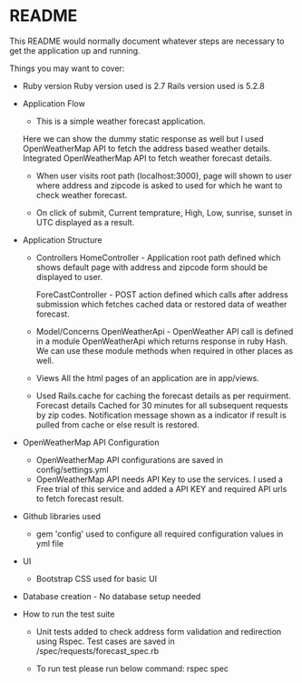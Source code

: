 # README

This README would normally document whatever steps are necessary to get the
application up and running.

Things you may want to cover:

* Ruby version
  Ruby version used is 2.7
  Rails version used is 5.2.8

* Application Flow
  - This is a simple weather forecast application.  

  Here we can show the dummy static response as well but I used OpenWeatherMap API to fetch the address based weather details. Integrated OpenWeatherMap API to fetch weather forecast details.

  - When user visits root path (localhost:3000), page will shown to user where address and zipcode is asked to used for which he want to check weather forecast.

  - On click of submit, Current temprature, High, Low, sunrise, sunset in UTC displayed as a result.

* Application Structure
  - Controllers
    HomeController - Application root path defined which shows default page with address and zipcode form should be displayed to user.

    ForeCastController - POST action defined which calls after address submission which fetches cached data or restored data of weather forecast.

  - Model/Concerns
    OpenWeatherApi - OpenWeather API call is defined in a module OpenWeatherApi which returns response in ruby Hash. We can use these module methods when required in other places as well.

  - Views
    All the html pages of an application are in app/views. 

  - Used Rails.cache for caching the forecast details as per requirment. Forecast details Cached for 30 minutes for all subsequent requests by zip codes. Notification message shown as a indicator if result is pulled from cache or else result is restored.

* OpenWeatherMap API Configuration
  - OpenWeatherMap API configurations are saved in config/settings.yml
  - OpenWeatherMap API  needs API Key to use the services. I used a Free trial of this service and added a API KEY and  required API urls to fetch forecast result.

* Github libraries used
  - gem 'config' used to configure all required configuration values in yml file

* UI
  - Bootstrap CSS used for basic UI 

* Database creation - No database setup needed

* How to run the test suite
  - Unit tests added to check address form validation and redirection using Rspec. Test cases are saved in /spec/requests/forecast_spec.rb

  - To run test please run below command: rspec spec

